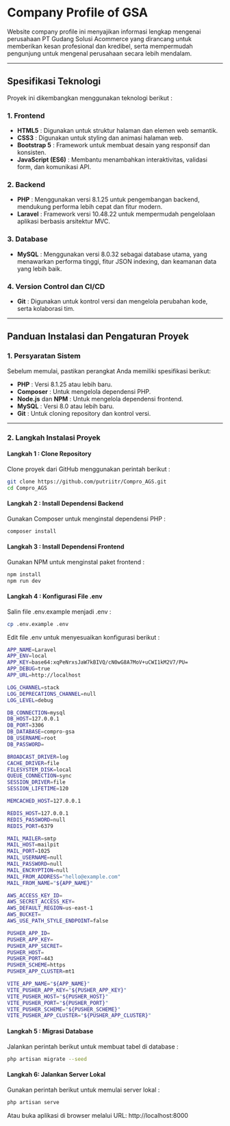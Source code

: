 # Company Profile of GSA
Website company profile ini menyajikan informasi lengkap mengenai perusahaan PT Gudang Solusi Acommerce yang dirancang untuk memberikan kesan profesional dan kredibel, serta mempermudah pengunjung untuk mengenal perusahaan secara lebih mendalam.

---

## Spesifikasi Teknologi
Proyek ini dikembangkan menggunakan teknologi berikut :

### 1. **Frontend**
- **HTML5** : Digunakan untuk struktur halaman dan elemen web semantik.
- **CSS3** : Digunakan untuk styling dan animasi halaman web.
- **Bootstrap 5** : Framework untuk membuat desain yang responsif dan konsisten.
- **JavaScript (ES6)** : Membantu menambahkan interaktivitas, validasi form, dan komunikasi API.

### 2. **Backend**
- **PHP** : Menggunakan versi 8.1.25 untuk pengembangan backend, mendukung performa lebih cepat dan fitur modern.
- **Laravel** : Framework versi 10.48.22 untuk mempermudah pengelolaan aplikasi berbasis arsitektur MVC.

### 3. **Database**
- **MySQL** : Menggunakan versi 8.0.32 sebagai database utama, yang menawarkan performa tinggi, fitur JSON indexing, dan keamanan data yang lebih baik.

### 4. **Version Control dan CI/CD**
- **Git** : Digunakan untuk kontrol versi dan mengelola perubahan kode, serta kolaborasi tim.

---

## Panduan Instalasi dan Pengaturan Proyek

### 1. **Persyaratan Sistem**
Sebelum memulai, pastikan perangkat Anda memiliki spesifikasi berikut:
- **PHP** : Versi 8.1.25 atau lebih baru.
- **Composer** : Untuk mengelola dependensi PHP.
- **Node.js** dan **NPM** : Untuk mengelola dependensi frontend.
- **MySQL** : Versi 8.0 atau lebih baru.
- **Git** : Untuk cloning repository dan kontrol versi.

---

### 2. **Langkah Instalasi Proyek**

#### **Langkah 1 : Clone Repository**
Clone proyek dari GitHub menggunakan perintah berikut :
```bash
git clone https://github.com/putriitr/Compro_AGS.git
cd Compro_AGS
```

#### **Langkah 2 : Install Dependensi Backend**
Gunakan Composer untuk menginstal dependensi PHP :
```bash
composer install
```

#### **Langkah 3 : Install Dependensi Frontend**
Gunakan NPM untuk menginstal paket frontend :
```bash
npm install
npm run dev
```

#### **Langkah 4 : Konfigurasi File .env**
Salin file .env.example menjadi .env :
```bash
cp .env.example .env
```

Edit file .env untuk menyesuaikan konfigurasi berikut :
```bash
APP_NAME=Laravel
APP_ENV=local
APP_KEY=base64:xqPeNrxsJaW7kBIVQ/cN0wG8A7MoV+uCWI1kM2V7/PU=
APP_DEBUG=true
APP_URL=http://localhost

LOG_CHANNEL=stack
LOG_DEPRECATIONS_CHANNEL=null
LOG_LEVEL=debug

DB_CONNECTION=mysql
DB_HOST=127.0.0.1
DB_PORT=3306
DB_DATABASE=compro-gsa
DB_USERNAME=root
DB_PASSWORD=

BROADCAST_DRIVER=log
CACHE_DRIVER=file
FILESYSTEM_DISK=local
QUEUE_CONNECTION=sync
SESSION_DRIVER=file
SESSION_LIFETIME=120

MEMCACHED_HOST=127.0.0.1

REDIS_HOST=127.0.0.1
REDIS_PASSWORD=null
REDIS_PORT=6379

MAIL_MAILER=smtp
MAIL_HOST=mailpit
MAIL_PORT=1025
MAIL_USERNAME=null
MAIL_PASSWORD=null
MAIL_ENCRYPTION=null
MAIL_FROM_ADDRESS="hello@example.com"
MAIL_FROM_NAME="${APP_NAME}"

AWS_ACCESS_KEY_ID=
AWS_SECRET_ACCESS_KEY=
AWS_DEFAULT_REGION=us-east-1
AWS_BUCKET=
AWS_USE_PATH_STYLE_ENDPOINT=false

PUSHER_APP_ID=
PUSHER_APP_KEY=
PUSHER_APP_SECRET=
PUSHER_HOST=
PUSHER_PORT=443
PUSHER_SCHEME=https
PUSHER_APP_CLUSTER=mt1

VITE_APP_NAME="${APP_NAME}"
VITE_PUSHER_APP_KEY="${PUSHER_APP_KEY}"
VITE_PUSHER_HOST="${PUSHER_HOST}"
VITE_PUSHER_PORT="${PUSHER_PORT}"
VITE_PUSHER_SCHEME="${PUSHER_SCHEME}"
VITE_PUSHER_APP_CLUSTER="${PUSHER_APP_CLUSTER}"
```

#### **Langkah 5 : Migrasi Database**
Jalankan perintah berikut untuk membuat tabel di database :
```bash
php artisan migrate --seed
```

#### **Langkah 6: Jalankan Server Lokal**
Gunakan perintah berikut untuk memulai server lokal :
```bash
php artisan serve
```
Atau buka aplikasi di browser melalui URL: http://localhost:8000
